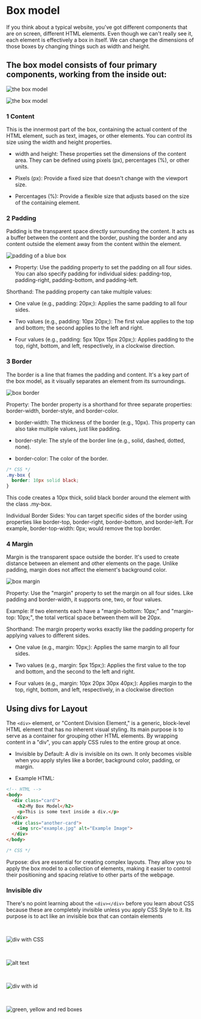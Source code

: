 
# Box model

 If you think about a typical website, you've got different components that are on screen, different HTML elements. Even though we can't really see it, each element is effectively a box in itself. We can change the dimensions of those boxes by changing things such as width and height.


## The box model consists of four primary components, working from the inside out:

![the box model](../images/image013.png)

![the box model](../images/image008.png)

### 1 Content

This is the innermost part of the box, containing the actual content of the HTML element, such as text, images, or other elements. You can control its size using the width and height properties.

- width and height: These properties set the dimensions of the content area. They can be defined using pixels (px), percentages (%), or other units.

- Pixels (px): Provide a fixed size that doesn't change with the viewport size.

- Percentages (%): Provide a flexible size that adjusts based on the size of the containing element.

### 2 Padding

Padding is the transparent space directly surrounding the content. It acts as a buffer between the content and the border, pushing the border and any content outside the element away from the content within the element.

![padding of a blue box](../images/image006.png)

- Property: Use the padding property to set the padding on all four sides. You can also specify padding for individual sides: padding-top, padding-right, padding-bottom, and padding-left.

Shorthand: The padding property can take multiple values:

- One value (e.g., padding: 20px;): Applies the same padding to all four sides.

- Two values (e.g., padding: 10px 20px;): The first value applies to the top and bottom; the second applies to the left and right.

- Four values (e.g., padding: 5px 10px 15px 20px;): Applies padding to the top, right, bottom, and left, respectively, in a clockwise direction.

### 3 Border

The border is a line that frames the padding and content. It's a key part of the box model, as it visually separates an element from its surroundings.

![box border](../images/image007.png)

Property: The border property is a shorthand for three separate properties: border-width, border-style, and border-color.

- border-width: The thickness of the border (e.g., 10px). This property can also take multiple values, just like padding.

- border-style: The style of the border line (e.g., solid, dashed, dotted, none).

- border-color: The color of the border.

```CSS
/* CSS */
.my-box {
  border: 10px solid black;
}
```

This code creates a 10px thick, solid black border around the element with the class .my-box.

Individual Border Sides: You can target specific sides of the border using properties like border-top, border-right, border-bottom, and border-left. For example, border-top-width: 0px; would remove the top border.


### 4 Margin

Margin is the transparent space outside the border. It's used to create distance between an element and other elements on the page. Unlike padding, margin does not affect the element's background color.

![box margin](../images/image005.png)

Property: Use the "margin" property to set the margin on all four sides. Like padding and border-width, it supports one, two, or four values.

Example: If two elements each have a "margin-bottom: 10px;" and "margin-top: 10px;", the total vertical space between them will be 20px.

Shorthand: The margin property works exactly like the padding property for applying values to different sides.

- One value (e.g., margin: 10px;): Applies the same margin to all four sides.

- Two values (e.g., margin: 5px 15px;): Applies the first value to the top and bottom, and the second to the left and right.

- Four values (e.g., margin: 10px 20px 30px 40px;): Applies margin to the top, right, bottom, and left, respectively, in a clockwise direction

## Using divs for Layout

The `<div>` element, or "Content Division Element," is a generic, block-level HTML element that has no inherent visual styling. Its main purpose is to serve as a container for grouping other HTML elements. By wrapping content in a "div", you can apply CSS rules to the entire group at once.


- Invisible by Default: A div is invisible on its own. It only becomes visible when you apply styles like a border, background color, padding, or margin.

- Example HTML:

```HTML
<!-- HTML -->
<body>
  <div class="card">
    <h2>My Box Model</h2>
    <p>This is some text inside a div.</p>
  </div>
  <div class="another-card">
    <img src="example.jpg" alt="Example Image">
  </div>
</body>
```

```CSS
/* CSS */

```
Purpose: divs are essential for creating complex layouts. They allow you to apply the box model to a collection of elements, making it easier to control their positioning and spacing relative to other parts of the webpage.

### Invisible div

There's no point learning about the `<div></div>` before you learn about CSS because these are completely invisible unless you apply CSS Style to it.
Its purpose is to act like an invisible box that can contain elements

<br>

![div with CSS](../images/image009.png)


<br>

![alt text](../images/image011.png)


<br>


![div with id](../images/image010.png)

<br>

![green, yellow and red boxes](../images/image012.png)